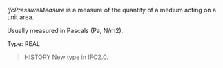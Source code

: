_IfcPressureMeasure_ is a measure of the quantity of a medium acting on a unit area.

<!-- end of short definition -->


Usually measured in Pascals (Pa, N/m2).

Type: REAL

> HISTORY New type in IFC2.0.
